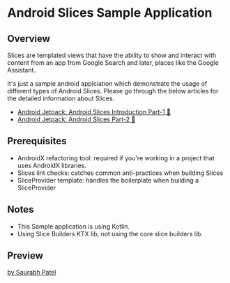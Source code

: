 # Android Slices Sample Application

## Overview
Slices are templated views that have the ability to show and interact with content from an app from Google Search and later, places like the Google Assistant. 

It's just a sample android applciation which demonstrate the usage of different types of Android Slices. Please go through the below articles for the detailed information about Slices.

- [Android Jetpack: Android Slices Introduction Part-1 🍰](https://medium.com/@saurabhkpatel/android-jetpack-android-slices-introduction-cf0ce0f3e885)
- [Android Jetpack: Android Slices Part-2 🍰](https://medium.com/@saurabhkpatel/android-jetpack-android-slices-part-2-688bede57f2d)

## Prerequisites

- AndroidX refactoring tool: required if you're working in a project that uses AndroidX libraries.
- Slices lint checks: catches common anti-practices when building Slices
- SliceProvider template: handles the boilerplate when building a SliceProvider

## Notes
- This Sample application is using Kotlin.
- Using Slice Builders KTX lib, not using the core slice builders lib.

## Preview

[by Saurabh Patel](https://medium.com/@saurabhkpatel)


